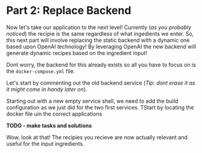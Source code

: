 # Part 2: Replace Backend

Now let's take our application to the next level! Currently (_as you probably noticed_) the recipie is the same regardless of what ingedients we enter. So, this next part will involve replacing the static backend with a dynamic one based upon OpenAI technology! By leveraging OpenAI the new backend will generate dynamic recipes based on the ingredient input!

Dont worry, the backend for this already exists so all you have to focus on is the `docker-compose.yml` file.

Let's start by commenting out the old backend service (_Tip: dont erase it as it might come in handy later on_).

Starting out with a new empty service shell, we need to add the build configuration as we just did for the two first services. TStart by locating the docker file uin the correct applications

**TODO - make tasks and solutions**

Wow, look at that! The recipies you recieve are now actually relevant and useful for the input ingredients.
